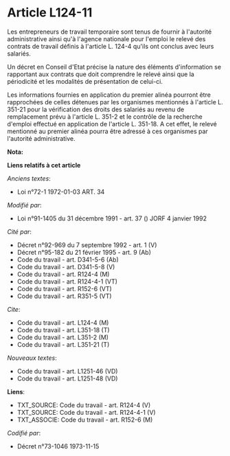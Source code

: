 # Article L124-11

Les entrepreneurs de travail temporaire sont tenus de fournir à l'autorité administrative ainsi qu'à l'agence nationale pour
l'emploi le relevé des contrats de travail définis à l'article L. 124-4 qu'ils ont conclus avec leurs salariés.

Un décret en Conseil d'Etat précise la nature des éléments d'information se rapportant aux contrats que doit comprendre le
relevé ainsi que la périodicité et les modalités de présentation de celui-ci.

Les informations fournies en application du premier alinéa pourront être rapprochées de celles détenues par les organismes
mentionnés à l'article L. 351-21 pour la vérification des droits des salariés au revenu de remplacement prévu à l'article L.
351-2 et le contrôle de la recherche d'emploi effectué en application de l'article L. 351-18. A cet effet, le relevé
mentionné au premier alinéa pourra être adressé à ces organismes par l'autorité administrative.

**Nota:**



**Liens relatifs à cet article**

_Anciens textes_:

  - Loi n°72-1 1972-01-03 ART. 34

_Modifié par_:

  - Loi n°91-1405 du 31 décembre 1991 - art. 37 () JORF 4 janvier 1992

_Cité par_:

  - Décret n°92-969 du 7 septembre 1992 - art. 1 (V)
  - Décret n°95-182 du 21 février 1995 - art. 9 (Ab)
  - Code du travail - art. D341-5-6 (Ab)
  - Code du travail - art. D341-5-8 (V)
  - Code du travail - art. R124-4 (M)
  - Code du travail - art. R124-4-1 (VT)
  - Code du travail - art. R152-6 (VT)
  - Code du travail - art. R351-5 (VT)

_Cite_:

  - Code du travail - art. L124-4 (M)
  - Code du travail - art. L351-18 (T)
  - Code du travail - art. L351-2 (M)
  - Code du travail - art. L351-21 (T)

_Nouveaux textes_:

  - Code du travail - art. L1251-46 (VD)
  - Code du travail - art. L1251-48 (VD)

**Liens**:

  - TXT_SOURCE: Code du travail - art. R124-4 (V)
  - TXT_SOURCE: Code du travail - art. R124-4-1 (V)
  - TXT_ASSOCIE: Code du travail - art. R152-6 (M)

_Codifié par_:

  - Décret n°73-1046 1973-11-15
